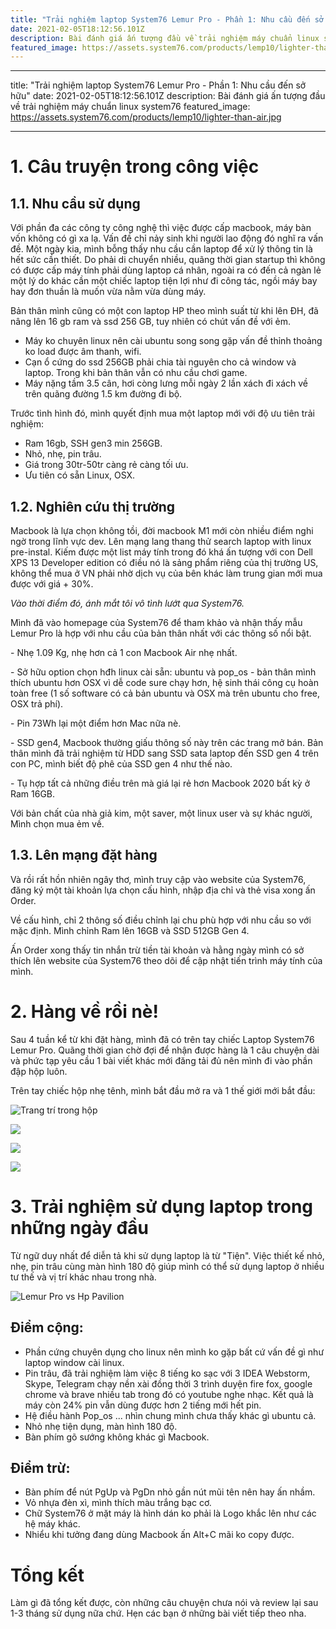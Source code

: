 ```yaml
---
title: "Trải nghiệm laptop System76 Lemur Pro - Phần 1: Nhu cầu đến sở hữu"
date: 2021-02-05T18:12:56.101Z
description: Bài đánh giá ấn tượng đầu về trải nghiệm máy chuẩn linux system76
featured_image: https://assets.system76.com/products/lemp10/lighter-than-air.jpg
---
```

- - -

title: "Trải nghiệm laptop System76 Lemur Pro - Phần 1: Nhu cầu đến sở hữu"
date: 2021-02-05T18:12:56.101Z
description: Bài đánh giá ấn tượng đầu về trải nghiệm máy chuẩn linux system76
featured_image: https://assets.system76.com/products/lemp10/lighter-than-air.jpg

- - -

# 1. Câu truyện trong công việc

## 1.1. Nhu cầu sử dụng

Với phần đa các công ty công nghệ thì việc được cấp macbook, máy bàn vốn không có gì xa lạ. Vấn đề chỉ nảy sinh khi người lao động đó nghĩ ra vấn đề. Một ngày kia, mình bỗng thấy nhu cầu cần laptop để xử lý thông tin là hết sức cần thiết. Do phải di chuyển nhiều, quãng thời gian startup thì không có được cấp máy tính phải dùng laptop cá nhân, ngoài ra có đến cả ngàn lẻ một lý do khác cần một chiếc laptop tiện lợi như đi công tác, ngồi máy bay hay đơn thuần là muốn vừa nằm vừa dùng máy.

Bản thân mình cũng có một con laptop HP theo mình suất từ khi lên ĐH, đã nâng lên 16 gb ram và ssd 256 GB, tuy nhiên có chút vấn đề với ẻm.

* Máy ko chuyên linux nên cài ubuntu song song gặp vấn đề thỉnh thoảng ko load được âm thanh, wifi.
* Cạn ổ cứng do ssd 256GB phải chia tài nguyên cho cả window và laptop. Trong khi bản thân vẫn có nhu cầu chơi game.
* Máy nặng tầm 3.5 cân, hơi còng lưng mỗi ngày 2 lần xách đi xách về trên quãng đường 1.5 km đường đi bộ.

Trước tình hình đó, mình quyết định mua một laptop mới với độ ưu tiên trải nghiệm:

* Ram 16gb, SSH gen3 min 256GB.
* Nhỏ, nhẹ, pin trâu.
* Giá trong 30tr-50tr càng rẻ càng tối ưu.
* Ưu tiên có sẵn Linux, OSX.

## 1.2. Nghiên cứu thị trường

Macbook là lựa chọn không tồi, đời macbook M1 mới còn nhiều điểm nghi ngờ trong lĩnh vực dev. Lên mạng lang thang thử search laptop with linux pre-instal. Kiếm được một list máy tính trong đó khá ấn tượng với con Dell XPS 13 Developer edition có điều nó là sảng phẩm riêng của thị trường US, không thể mua ở VN phải nhờ dịch vụ của bên khác làm trung gian mới mua được với giá + 30%.

*Vào thời điểm đó, ánh mắt tôi vô tình lướt qua System76.*

Mình đã vào homepage của System76 để tham khảo và nhận thấy mẫu Lemur Pro là hợp với nhu cầu của bản thân nhất với các thông số nổi bật.

\- Nhẹ 1.09 Kg, nhẹ hơn cả 1 con Macbook Air nhẹ nhất.

\- Sở hữu option chọn hđh linux cài sẵn: ubuntu và pop_os - bản thân mình thích ubuntu hơn OSX vì dễ code sure chạy hơn, hệ sinh thái công cụ hoàn toàn free (1 số software có cả bản ubuntu và OSX mà trên ubuntu cho free, OSX trả phí).

\- Pin 73Wh lại một điểm hơn Mac nữa nè.

\- SSD gen4, Macbook thường giấu thông số này trên các trang mở bán. Bản thân mình đã trải nghiệm từ HDD sang SSD sata laptop đến SSD gen 4 trên con PC, mình biết độ phê của SSD gen 4 như thế nào.

\- Tụ hợp tất cả những điều trên mà giá lại rẻ hơn Macbook 2020 bất kỳ ở Ram 16GB.

Với bản chất của nhà giả kim, một saver, một linux user và sự khác người, Mình chọn mua ẻm về.

## 1.3. Lên mạng đặt hàng

Và rồi rất hồn nhiên ngây thơ, mình truy cập vào website của System76, đăng ký một tài khoản lựa chọn cấu hình, nhập địa chỉ và thẻ visa xong ấn Order.

Về cấu hình, chỉ 2 thông số điều chỉnh lại chu phù hợp với nhu cầu so với mặc định. Mình chỉnh Ram lên 16GB và SSD 512GB Gen 4.

Ấn Order xong thấy tin nhắn trừ tiền tài khoản và hằng ngày mình có sở thích lên website của System76 theo dõi để cập nhật tiến trình máy tính của mình.

# 2. Hàng về rồi nè!

Sau 4 tuần kể từ khi đặt hàng, mình đã có trên tay chiếc Laptop System76 Lemur Pro. Quãng thời gian chờ đợi để nhận được hàng là 1 câu chuyện dài và phức tạp yêu cầu 1 bài viết khác mới đăng tải đủ nên mình đi vào phần đập hộp luôn.

Trên tay chiếc hộp nhẹ tênh, mình bắt đầu mở ra và 1 thế giới mới bắt đầu:

![Trang trí trong hộp](/images/20210205_110634.jpg "Trang trí trong hộp")

![](/images/20210205_110644.jpg)

![](/images/20210205_110814.jpg)

![](/images/20210205_110959.jpg)

# 3. Trải nghiệm sử dụng laptop trong những ngày đầu

Từ ngữ duy nhất để diễn tả khi sử dụng laptop là từ "Tiện". Việc thiết kế nhỏ, nhẹ, pin trâu cùng màn hình 180 độ giúp mình có thể sử dụng laptop ở nhiều tư thế và vị trí khác nhau trong nhà.

![Lemur Pro vs Hp Pavilion](/images/20210205_112057.jpg)

## Điểm cộng:

* Phần cứng chuyên dụng cho linux nên mình ko gặp bất cứ vấn đề gì như laptop window cài linux.
* Pin trâu, đã trải nghiệm làm việc 8 tiếng ko sạc với 3 IDEA Webstorm, Skype, Telegram chạy nền xài đồng thời 3 trình duyện fire fox, google chrome và brave nhiều tab trong đó có youtube nghe nhạc. Kết quả là máy còn 24% pin vẫn dùng được hơn 2 tiếng mới hết pin.
* Hệ điều hành Pop_os ... nhìn chung mình chưa thấy khác gì ubuntu cả.
* Nhỏ nhẹ tiện dụng, màn hình 180 độ.
* Bàn phím gõ sướng không khác gì Macbook.

## Điểm trừ:

* Bàn phím để nút PgUp và PgDn nhỏ gần nút mũi tên nên hay ấn nhầm.
* Vỏ nhựa đèn xì, mình thích màu trắng bạc cơ.
* Chữ System76 ở mặt máy là hình dán ko phải là Logo khắc lên như các hệ máy khác.
* Nhiểu khi tưởng đang dùng Macbook ấn Alt+C mãi ko copy được.

# Tổng kết

Làm gì đã tổng kết được, còn những câu chuyện chưa nói và review lại sau 1-3 tháng sử dụng nữa chứ. Hẹn các bạn ở những bài viết tiếp theo nha.